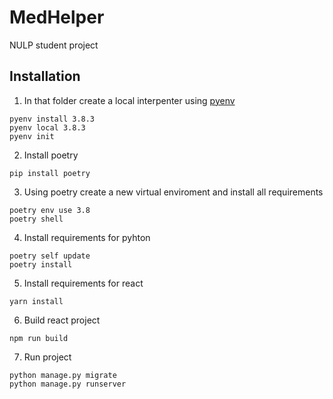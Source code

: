 # MedHelper
NULP student project

## Installation
  
  1. In that folder create a local interpenter using [pyenv](https://github.com/pyenv/pyenv#installation)  
  ```
  pyenv install 3.8.3
  pyenv local 3.8.3
  pyenv init
  ```
  2. Install poetry
  ```
  pip install poetry
  ```
  3. Using poetry create a new virtual enviroment and install all requirements  
  ```
  poetry env use 3.8
  poetry shell
  ```
  4. Install requirements for pyhton
  ```
  poetry self update
  poetry install
  ```
  5. Install requirements for react
  ```
  yarn install
  ```
  6. Build react project
  ```
  npm run build
  ```
  7. Run project
  ```
  python manage.py migrate
  python manage.py runserver
  ```
